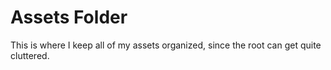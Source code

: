# Assets Folder

This is where I keep all of my assets organized, since the root can get quite cluttered.
